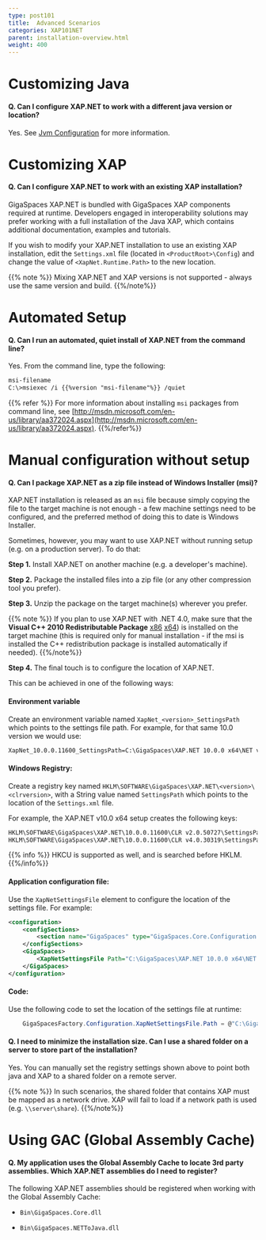 ```yaml
---
type: post101
title:  Advanced Scenarios
categories: XAP101NET
parent: installation-overview.html
weight: 400
---
```


# Customizing Java

#### Q. Can I configure XAP.NET to work with a different java version or location?

Yes. See [Jvm Configuration](./jvm-configuration.html#JvmLocation) for more information.

# Customizing XAP

#### Q. Can I configure XAP.NET to work with an existing XAP installation?

GigaSpaces XAP.NET is bundled with GigaSpaces XAP components required at runtime. Developers engaged in interoperability solutions may prefer working with a full installation of the Java XAP, which contains additional documentation, examples and tutorials.

If you wish to modify your XAP.NET installation to use an existing XAP installation, edit the `Settings.xml` file (located in `<ProductRoot>\Config`) and change the value of `<XapNet.Runtime.Path>` to the new location.

{{% note %}}
Mixing XAP.NET and XAP versions is not supported - always use the same version and build.
{{%/note%}}

# Automated Setup

#### Q. Can I run an automated, quiet install of XAP.NET from the command line?

Yes. From the command line, type the following:

```xml
msi-filename
C:\>msiexec /i {{%version "msi-filename"%}} /quiet
```

{{% refer %}}
For more information about installing `msi` packages from command line, see [http://msdn.microsoft.com/en-us/library/aa372024.aspx](http://msdn.microsoft.com/en-us/library/aa372024.aspx).
{{%/refer%}}

# Manual configuration without setup

#### Q. Can I package XAP.NET as a zip file instead of Windows Installer (msi)?

XAP.NET installation is released as an `msi` file because simply copying the file to the target machine is not enough - a few machine settings need to be configured, and the preferred method of doing this to date is Windows Installer.

Sometimes, however, you may want to use XAP.NET without running setup (e.g. on a production server).
To do that:

**Step 1.** Install XAP.NET on another machine (e.g. a developer's machine).

**Step 2.** Package the installed files into a zip file (or any other compression tool you prefer).

**Step 3.** Unzip the package on the target machine(s) wherever you prefer.

{{% note %}}
If you plan to use XAP.NET with .NET 4.0, make sure that the **Visual C++ 2010 Redistributable Package** [x86](http://www.microsoft.com/download/en/details.aspx?id=5555)  [x64](http://www.microsoft.com/download/en/details.aspx?id=14632)) is installed on the target machine (this is required only for manual installation - if the msi is installed the C++ redistribution package is installed automatically if needed).
{{%/note%}}

**Step 4.** The final touch is to configure the location of XAP.NET. 

This can be achieved in one of the following ways:


####  Environment variable
 
Create an environment variable named `XapNet_<version>_SettingsPath` which points to the settings file path. For example, for that same 10.0 version we would use:


```xml
XapNet_10.0.0.11600_SettingsPath=C:\GigaSpaces\XAP.NET 10.0.0 x64\NET v4.0\Config\Settings.xml
```

#### Windows Registry:
 
Create a registry key named `HKLM\SOFTWARE\GigaSpaces\XAP.NET\<version>\<clrversion>`, with a String value named `SettingsPath` which points to the location of the `Settings.xml` file.

For example, the XAP.NET v10.0 x64 setup creates the following keys:

```xml
HKLM\SOFTWARE\GigaSpaces\XAP.NET\10.0.0.11600\CLR v2.0.50727\SettingsPath=C:\GigaSpaces\XAP.NET 10.0.0 x64\NET v3.5\Config\Settings.xml
HKLM\SOFTWARE\GigaSpaces\XAP.NET\10.0.0.11600\CLR v4.0.30319\SettingsPath=C:\GigaSpaces\XAP.NET 10.0.0 x64\NET v4.0\Config\Settings.xml
```

{{% info %}}
HKCU is supported as well, and is searched before HKLM.
{{%/info%}}

 

#### Application configuration file: 

Use the `XapNetSettingsFile` element to configure the location of the settings file. For example:

```xml
<configuration>
    <configSections>
        <section name="GigaSpaces" type="GigaSpaces.Core.Configuration.GigaSpacesCoreConfiguration, GigaSpaces.Core"/>
    </configSections>
    <GigaSpaces>
        <XapNetSettingsFile Path="C:\GigaSpaces\XAP.NET 10.0.0 x64\NET v4.0\Config\Settings.xml"/>
    </GigaSpaces>
</configuration>
```

#### Code: 

Use the following code to set the location of the settings file at runtime:

```csharp
    GigaSpacesFactory.Configuration.XapNetSettingsFile.Path = @"C:\GigaSpaces\XAP.NET 10.0.0 x64\NET v4.0\Config\Settings.xml"
```

#### Q. I need to minimize the installation size. Can I use a shared folder on a server to store part of the installation?

Yes. You can manually set the registry settings shown above to point both java and XAP to a shared folder on a remote server.

{{% note %}}
In such scenarios, the shared folder that contains XAP must be mapped as a network drive. XAP will fail to load if a network path is used (e.g. `\\server\share`).
{{%/note%}}

# Using GAC (Global Assembly Cache)

#### Q. My application uses the Global Assembly Cache to locate 3rd party assemblies. Which XAP.NET assemblies do I need to register?

The following XAP.NET assemblies should be registered when working with the Global Assembly Cache:

  * `Bin\GigaSpaces.Core.dll`

  * `Bin\GigaSpaces.NETToJava.dll`
